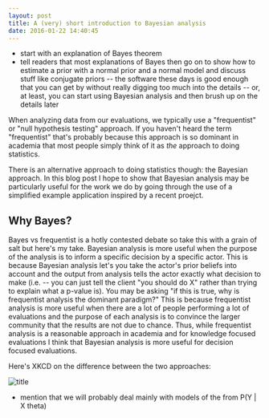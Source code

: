 ```yaml
---
layout: post
title: A (very) short introduction to Bayesian analysis
date: 2016-01-22 14:40:45
---
```


- start with an explanation of Bayes theorem
- tell readers that most explanations of Bayes then go on to show how to estimate a prior with a normal prior and a normal model and discuss stuff like conjugate priors
	-- the software these days is good enough that you can get by without really digging too much into the details
	-- or, at least, you can start using Bayesian analysis and then brush up on the details later


When analyzing data from our evaluations, we typically use a "frequentist" or "null hypothesis testing" approach.  If you haven't heard the term "frequentist" that's probably because this approach is so dominant in academia that most people simply think of it as *the* approach to doing statistics. 

There is an alternative approach to doing statistics though: the Bayesian approach.  In this blog post I hope to show that Bayesian analysis may be particularly useful for the work we do by going through the use of a simplified example application inspired by a recent proejct.  



## Why Bayes?
Bayes vs frequentist is a hotly contested debate so take this with a grain of salt but here's my take. Bayesian analysis is more useful when the purpose of the analysis is to inform a specific decision by a specific actor. This is because Bayesian analysis let's you take the actor's prior beliefs into account and the output from analysis tells the actor exactly what decision to make (i.e. -- you can just tell the client "you should do X" rather than trying to explain what a p-value is). You may be asking "if this is true, why is frequentist analysis the dominant paradigm?" This is because frequentist analysis is more useful when there are a lot of people performing a lot of evaluations and the purpose of each analysis is to convince the larger community that the results are not due to chance.  Thus, while frequentist analysis is a reasonable approach in academia and for knowledge focused evaluations I think that Bayesian analysis is more useful for decision focused evaluations. 

Here's XKCD on the difference between the two approaches:  

![title](http://imgs.xkcd.com/comics/frequentists_vs_bayesians.png)


- mention that we will probably deal mainly with models of the from P(Y | X theta)

